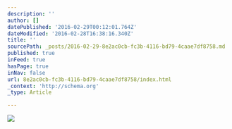 ```yaml
---
description: ''
author: []
datePublished: '2016-02-29T00:12:01.764Z'
dateModified: '2016-02-28T16:38:16.340Z'
title: ''
sourcePath: _posts/2016-02-29-8e2ac0cb-fc3b-4116-bd79-4caae7df8758.md
published: true
inFeed: true
hasPage: true
inNav: false
url: 8e2ac0cb-fc3b-4116-bd79-4caae7df8758/index.html
_context: 'http://schema.org'
_type: Article

---
```

![](https://the-grid-user-content.s3-us-west-2.amazonaws.com/ac3543c7-6e1c-44b4-aa62-a29d39a6c08d.png)